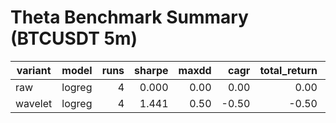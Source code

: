 # Theta Benchmark Summary (BTCUSDT 5m)

| variant | model | runs | sharpe | maxdd | cagr | total_return | trades | fees |
|---|---|---:|---:|---:|---:|---:|---:|---:|
| raw | logreg | 4 | 0.000 | 0.00 | 0.00 | 0.00 | 6 | 6.71 |
| wavelet | logreg | 4 | 1.441 | 0.50 | -0.50 | -0.50 | 84 | 13.47 |
